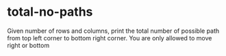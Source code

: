 # total-no-paths

Given number of rows and columns, print the total number of possible path from top left corner to bottom right corner.
You are only allowed to move right or bottom
